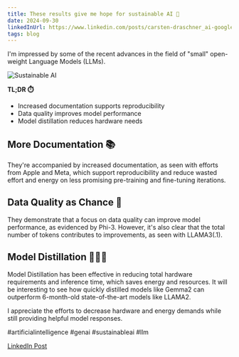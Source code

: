 ```yaml
---
title: These results give me hope for sustainable AI 🌱
date: 2024-09-30
linkedInUrl: https://www.linkedin.com/posts/carsten-draschner_ai-google-tech-activity-7224785383237001216-HDyZ?utm_source=share&utm_medium=member_desktop
tags: blog
---
```


I'm impressed by some of the recent advances in the field of "small" open-weight Language Models (LLMs).

![Sustainable AI](/img/blog_images/1722508519413.jpeg)

**TL;DR ⏱️**
- Increased documentation supports reproducibility
- Data quality improves model performance
- Model distillation reduces hardware needs

<!-- excerpt -->

## More Documentation 📚

They're accompanied by increased documentation, as seen with efforts from Apple and Meta, which support reproducibility and reduce wasted effort and energy on less promising pre-training and fine-tuning iterations.

## Data Quality as Chance 🔎

They demonstrate that a focus on data quality can improve model performance, as evidenced by Phi-3. However, it's also clear that the total number of tokens contributes to improvements, as seen with LLAMA3(.1).

## Model Distillation 👩🏽‍🔬

Model Distillation has been effective in reducing total hardware requirements and inference time, which saves energy and resources. It will be interesting to see how quickly distilled models like Gemma2 can outperform 6-month-old state-of-the-art models like LLAMA2.

I appreciate the efforts to decrease hardware and energy demands while still providing helpful model responses.

#artificialintelligence #genai #sustainableai #llm

[LinkedIn Post](https://www.linkedin.com/posts/carsten-draschner_ai-google-tech-activity-7224785383237001216-HDyZ?utm_source=share&utm_medium=member_desktop)
